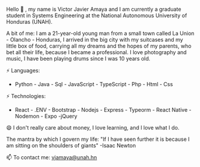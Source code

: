 Hello 👋 , my name is Victor Javier Amaya and I am currently a graduate student 
in Systems Engineering at the National Autonomous University of Honduras (UNAH).

A bit of me: 
I am a 21-year-old young man from a small town called La Union - Olancho - Honduras, 
I arrived in the big city with my suitcases and my little box of food, carrying all 
my dreams and the hopes of my parents, who bet all their life, because I became a professional.
I love photography and music, I have been playing drums since I was 10 years old.


⚡ Languages:
- Python - Java - Sql - JavaScript - TypeScript - Php - Html - Css

⚡ Technologies:
- React - .ENV - Bootstrap - Nodejs - Express - Typeorm - React Native - Nodemon - Expo -jQuery

😄 I don't really care about money, I love learning, and I love what I do.

The mantra by which I govern my life: "If I have seen further it is because I am sitting on the shoulders of giants" -Isaac Newton

📫  To contact me: vjamaya@unah.hn
